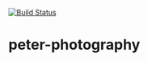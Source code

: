 [![Build Status](https://travis-ci.com/terencecistudent/peter-photography.svg?branch=master)](https://travis-ci.com/terencecistudent/peter-photography)

# peter-photography
